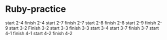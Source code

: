 # Ruby-practice

start 2-4
finish 2-4
start 2-7
finish 2-7
start 2-8
finish 2-8
start 2-9
finish 2-9
start 3-2
Finish 3-2
start 3-3
finish 3-3
start 3-4
start 3-7
finish 3-7
start 4-1
finish 4-1
start 4-2
finish 4-2
